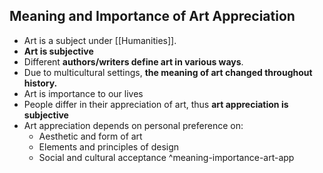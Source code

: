 ## Meaning and Importance of Art Appreciation

- Art is a subject under [[Humanities]].
- **Art is subjective**
- Different **authors/writers define art in various ways**.
- Due to multicultural settings, **the meaning of art changed throughout history.**
- Art is importance to our lives
- People differ in their appreciation of art, thus **art appreciation is subjective**
- Art appreciation depends on personal preference on:
	- Aesthetic and form of art
	- Elements and principles of design
	- Social and cultural acceptance ^meaning-importance-art-app